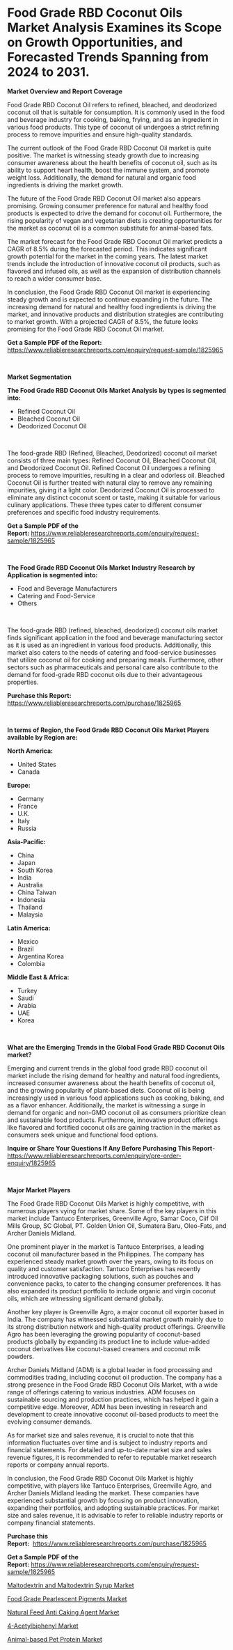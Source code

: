 <p><h1>Food Grade RBD Coconut Oils Market Analysis Examines its Scope on Growth Opportunities, and Forecasted Trends Spanning from 2024 to 2031.</h1></p><p><strong>Market Overview and Report Coverage</strong></p>
<p><p>Food Grade RBD Coconut Oil refers to refined, bleached, and deodorized coconut oil that is suitable for consumption. It is commonly used in the food and beverage industry for cooking, baking, frying, and as an ingredient in various food products. This type of coconut oil undergoes a strict refining process to remove impurities and ensure high-quality standards.</p><p>The current outlook of the Food Grade RBD Coconut Oil market is quite positive. The market is witnessing steady growth due to increasing consumer awareness about the health benefits of coconut oil, such as its ability to support heart health, boost the immune system, and promote weight loss. Additionally, the demand for natural and organic food ingredients is driving the market growth.</p><p>The future of the Food Grade RBD Coconut Oil market also appears promising. Growing consumer preference for natural and healthy food products is expected to drive the demand for coconut oil. Furthermore, the rising popularity of vegan and vegetarian diets is creating opportunities for the market as coconut oil is a common substitute for animal-based fats.</p><p>The market forecast for the Food Grade RBD Coconut Oil market predicts a CAGR of 8.5% during the forecasted period. This indicates significant growth potential for the market in the coming years. The latest market trends include the introduction of innovative coconut oil products, such as flavored and infused oils, as well as the expansion of distribution channels to reach a wider consumer base.</p><p>In conclusion, the Food Grade RBD Coconut Oil market is experiencing steady growth and is expected to continue expanding in the future. The increasing demand for natural and healthy food ingredients is driving the market, and innovative products and distribution strategies are contributing to market growth. With a projected CAGR of 8.5%, the future looks promising for the Food Grade RBD Coconut Oil market.</p></p>
<p><strong>Get a Sample PDF of the Report:</strong> <a href="https://www.reliableresearchreports.com/enquiry/request-sample/1825965">https://www.reliableresearchreports.com/enquiry/request-sample/1825965</a></p>
<p>&nbsp;</p>
<p><strong>Market Segmentation</strong></p>
<p><strong>The Food Grade RBD Coconut Oils Market Analysis by types is segmented into:</strong></p>
<p><ul><li>Refined Coconut Oil</li><li>Bleached Coconut Oil</li><li>Deodorized Coconut Oil</li></ul></p>
<p>&nbsp;</p>
<p><p>The food-grade RBD (Refined, Bleached, Deodorized) coconut oil market consists of three main types: Refined Coconut Oil, Bleached Coconut Oil, and Deodorized Coconut Oil. Refined Coconut Oil undergoes a refining process to remove impurities, resulting in a clear and odorless oil. Bleached Coconut Oil is further treated with natural clay to remove any remaining impurities, giving it a light color. Deodorized Coconut Oil is processed to eliminate any distinct coconut scent or taste, making it suitable for various culinary applications. These three types cater to different consumer preferences and specific food industry requirements.</p></p>
<p><strong>Get a Sample PDF of the Report:</strong>&nbsp;<a href="https://www.reliableresearchreports.com/enquiry/request-sample/1825965">https://www.reliableresearchreports.com/enquiry/request-sample/1825965</a></p>
<p>&nbsp;</p>
<p><strong>The Food Grade RBD Coconut Oils Market Industry Research by Application is segmented into:</strong></p>
<p><ul><li>Food and Beverage Manufacturers</li><li>Catering and Food-Service</li><li>Others</li></ul></p>
<p>&nbsp;</p>
<p><p>The food-grade RBD (refined, bleached, deodorized) coconut oils market finds significant application in the food and beverage manufacturing sector as it is used as an ingredient in various food products. Additionally, this market also caters to the needs of catering and food-service businesses that utilize coconut oil for cooking and preparing meals. Furthermore, other sectors such as pharmaceuticals and personal care also contribute to the demand for food-grade RBD coconut oils due to their advantageous properties.</p></p>
<p><strong>Purchase this Report:</strong>&nbsp; <a href="https://www.reliableresearchreports.com/purchase/1825965">https://www.reliableresearchreports.com/purchase/1825965</a></p>
<p>&nbsp;</p>
<p><strong>In terms of Region, the Food Grade RBD Coconut Oils Market Players available by Region are:</strong></p>
<p>
    <p> <strong> North America: </strong>
        <ul>
            <li>United States</li>
            <li>Canada</li>
        </ul>
        </p> 
    <p> <strong> Europe: </strong>
        <ul>
            <li>Germany</li>
            <li>France</li>
            <li>U.K.</li>
            <li>Italy</li>
            <li>Russia</li>
        </ul>
        </p> 
    <p> <strong> Asia-Pacific: </strong>
        <ul>
            <li>China</li>
            <li>Japan</li>
            <li>South Korea</li>
            <li>India</li>
            <li>Australia</li>
            <li>China Taiwan</li>
            <li>Indonesia</li>
            <li>Thailand</li>
            <li>Malaysia</li>
        </ul>
        </p> 
    <p> <strong> Latin America: </strong>
        <ul>
            <li>Mexico</li>
            <li>Brazil</li>
            <li>Argentina Korea</li>
            <li>Colombia</li>
        </ul>
        </p> 
    <p> <strong> Middle East & Africa: </strong>
        <ul>
            <li>Turkey</li>
            <li>Saudi</li>
            <li>Arabia</li>
            <li>UAE</li>
            <li>Korea</li>
        </ul>
    </p>
    </p>
<p>&nbsp;</p>
<p><strong>What are the Emerging Trends in the Global Food Grade RBD Coconut Oils market?</strong></p>
<p><p>Emerging and current trends in the global food grade RBD coconut oil market include the rising demand for healthy and natural food ingredients, increased consumer awareness about the health benefits of coconut oil, and the growing popularity of plant-based diets. Coconut oil is being increasingly used in various food applications such as cooking, baking, and as a flavor enhancer. Additionally, the market is witnessing a surge in demand for organic and non-GMO coconut oil as consumers prioritize clean and sustainable food products. Furthermore, innovative product offerings like flavored and fortified coconut oils are gaining traction in the market as consumers seek unique and functional food options.</p></p>
<p><strong>Inquire or Share Your Questions If Any Before Purchasing This Report</strong>- <a href="https://www.reliableresearchreports.com/enquiry/pre-order-enquiry/1825965">https://www.reliableresearchreports.com/enquiry/pre-order-enquiry/1825965</a></p>
<p>&nbsp;</p>
<p><strong>Major Market Players</strong></p>
<p><p>The Food Grade RBD Coconut Oils Market is highly competitive, with numerous players vying for market share. Some of the key players in this market include Tantuco Enterprises, Greenville Agro, Samar Coco, Ciif Oil Mills Group, SC Global, PT. Golden Union Oil, Sumatera Baru, Oleo-Fats, and Archer Daniels Midland.</p><p>One prominent player in the market is Tantuco Enterprises, a leading coconut oil manufacturer based in the Philippines. The company has experienced steady market growth over the years, owing to its focus on quality and customer satisfaction. Tantuco Enterprises has recently introduced innovative packaging solutions, such as pouches and convenience packs, to cater to the changing consumer preferences. It has also expanded its product portfolio to include organic and virgin coconut oils, which are witnessing significant demand globally.</p><p>Another key player is Greenville Agro, a major coconut oil exporter based in India. The company has witnessed substantial market growth mainly due to its strong distribution network and high-quality product offerings. Greenville Agro has been leveraging the growing popularity of coconut-based products globally by expanding its product line to include value-added coconut derivatives like coconut-based creamers and coconut milk powders.</p><p>Archer Daniels Midland (ADM) is a global leader in food processing and commodities trading, including coconut oil production. The company has a strong presence in the Food Grade RBD Coconut Oils Market, with a wide range of offerings catering to various industries. ADM focuses on sustainable sourcing and production practices, which has helped it gain a competitive edge. Moreover, ADM has been investing in research and development to create innovative coconut oil-based products to meet the evolving consumer demands.</p><p>As for market size and sales revenue, it is crucial to note that this information fluctuates over time and is subject to industry reports and financial statements. For detailed and up-to-date market size and sales revenue figures, it is recommended to refer to reputable market research reports or company annual reports.</p><p>In conclusion, the Food Grade RBD Coconut Oils Market is highly competitive, with players like Tantuco Enterprises, Greenville Agro, and Archer Daniels Midland leading the market. These companies have experienced substantial growth by focusing on product innovation, expanding their portfolios, and adopting sustainable practices. For market size and sales revenue, it is advisable to refer to reliable industry reports or company financial statements.</p></p>
<p><strong>Purchase this Report:</strong>&nbsp;&nbsp;<a href="https://www.reliableresearchreports.com/purchase/1825965">https://www.reliableresearchreports.com/purchase/1825965</a></p>
<p></p>
<p><strong>Get a Sample PDF of the Report:</strong>&nbsp;<a href="https://www.reliableresearchreports.com/enquiry/request-sample/1825965">https://www.reliableresearchreports.com/enquiry/request-sample/1825965</a></p>
<p><p><a href="https://github.com/RickHolmes3/Market-Research-Report-List-2/blob/main/maltodextrin-and-maltodextrin-syrup-market.md">Maltodextrin and Maltodextrin Syrup Market</a></p><p><a href="https://github.com/NorbertYates/Market-Research-Report-List-3/blob/main/food-grade-pearlescent-pigments-market.md">Food Grade Pearlescent Pigments Market</a></p><p><a href="https://github.com/GroverBarry/Market-Research-Report-List-3/blob/main/natural-feed-anti-caking-agent-market.md">Natural Feed Anti Caking Agent Market</a></p><p><a href="https://www.linkedin.com/pulse/4-acetylbiphenyl-market-share-amp-new-trends-analysis-report-aybdc/">4-Acetylbiphenyl Market</a></p><p><a href="https://github.com/RoccoManning/Market-Research-Report-List-3/blob/main/animal-based-pet-protein-market.md">Animal-based Pet Protein Market</a></p></p>